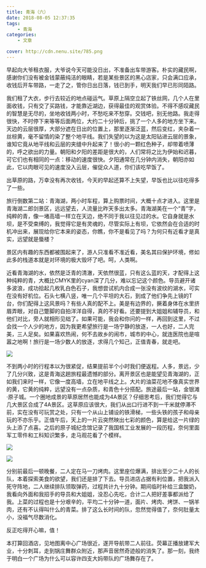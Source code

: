 ```yaml
---
title: 青海（六）
date: 2018-08-05 12:37:35
tags: 
    - 青海
categories:
    - 文章

cover: http://cdn.nenu.site/785.png
---
```


早起向大爷租衣服，大爷说今天可能没日出，不准备出车带游客。朴实的藏民啊，感谢你们没有被金钱蒙蔽纯洁的眼睛，若是某些景区的黑心店家，只会满口应承，收钱后开车带路，一走了之，管你日出日落，钱已到手，明天我们早已形同陌路。

我们租了大衣，步行去较近的地点碰运气。草原上隔空立起了铁丝网，几个人在里面收钱，只有交了买路钱，才能靠近湖边，获得最佳的观赏体验。不得不感叹藏民的智慧是无尽的，坐地收钱两小时，不愁吃来不愁穿。交钱吧，别无他路。我走得很快，不时停下来等等后面两位，大约二十分钟后，挑了一个人多的地方坐下来。天边的云层很厚，大部分遮在日出的位置上，那里逐渐泛蓝，然后变红，夹杂着一丝棕黄，毫不留情的染了整个地平线。我们失望的以为这是太阳钻进云层的景象，谁知它竟从地平线和云层的夹缝中升起来了！很小的一颗红色种子，却带着喷薄的，呼之欲出的力量。朝阳和夕阳的差距是很大的，人们常将之比为伊始和迟暮，可它们也有相同的一点：移动的速度很快。夕阳通常在几分钟内消失，朝阳亦如此，它以肉眼可见的速度没入云层，催促众人道，你们该吃早饭了。

出草原的路，万幸没有再次收钱，今天的早起还算不上失望，早饭也比以往吃得多了一些。

旅行倒数第二站：青海湖，两小时车程，算上购票时间，大概十点才进入。这里是青海湖二郎剑景区，远远望去，人流量比昨天多出太多。青海湖美在一个“青”字，纯粹的青，像一堵高墙一样立在天边，绝不同于我以往见过的水。它自身就是水坝，是不受束缚的，我觉得它是有灵魂的，尽管实际上有坝，它依然会在合适的时机冲出来，展现给你它本来的姿态，你瞧，你不是看见了吗？为何只有近看才是真实，远望就是蜃楼？

景区内有趣的东西都被围起来了，游人只准看不准近看，美名其曰保护环境，修如此多的栈道本就是对环境的极大毁坏了吧。呵，人类啊。

近看青海湖的水，依然是泛青的清澈，天依然很蓝，只有这么蓝的天，才配得上这种纯粹的青，大概比CMYK里的cyan深了几分，难以忘记这个颜色。导员避开诸多波浪，成功拾起几枚乳白色石子，我想尝试机内合成一张没有波纹的湖水，可实在没有好机位。石头七横八竖，唯一几个平坦的大石，到成了他们争先上镜的T台，你们配得上这风景吗？有些人真的配不上。美是有边界的，撅着身体在水里挤眉弄眼，对自己蹩脚的自拍洋洋自得，真的不好看。还要提到大姐姐和辅导员，和他们对比，旁人就相形见绌了。如果可能，我会和你问的一样，再回到这里，不过会找一个人少的地方，因为我更希望旅行是一场宁静的放逐，一人也好，二人完美，三人足矣。如果喜欢热闹，何不去故乡的闹市，城市的中心，就连医院也是喧嚣之地啊！旅行是一场少数人的放逐，求得几个知己，正值青春，就走吧。

![](http://cdn.nenu.site/785.png)

不到两小时的行程本以为很紧促，结果提前半个小时我们便返程。人多，景远，少了几分兴致，这是青海这趟旅程最遗憾的部分。离开景区也是能望见青海湖的，正如我们来时一样，它像一度高墙，立在地平线之上。大片的油菜花地不像真实世界的黄，它黄的纯粹，远望没有一点杂质，和青色十分搭配。旅途最后一站，金银滩·原子城。一个圈地成景的草原居然也能成为4A景区？仔细思考后，我们觉得它与几大景区合成了4A景区。这草原应该很大，我们从出口行进不到一千米就停滞不前，实在没有可玩赏之处，只有一个从山上铺设的铁滑梯，一些头铁的孩子和母亲玩的不亦乐乎。正值午后，天上的一片云突然映出七彩的颜色，算是给这一片绿的头上添了点喜。之后的原子城纪念馆记录了我国核工业发展的一段历程，奈何里面军工零件和工科知识繁多，走马观花看了个模样。

![](http://cdn.nenu.site/4564.png)

![](http://cdn.nenu.site/4565.png)

分别前最后一顿晚餐，二人定在马一刀烤肉。这里座位爆满，排出至少二十人的长队，本着探索美食的欲望，我们还是排了下去。导员进店占据有利位置，把我派入死守阵地，二人继续排队领取弹药，过程共计九十分钟。期间临时补给三盒酸奶，我看向外面和我招手的导员和大姐姐，没忍心先吃，合计二人把好差事都派给了我。上菜的过程也是十分艰辛的，平均二十分钟一道，面片、烤肉、烤饼、一锅羊肉，还有不认得叫什么的青菜。排了这么长时间的队，忽然觉得值了，奈何肚量太小，没福气尽数消化。

反正吃得开心嘛，值！

本打算回酒店，见地图离中心广场很近，遂开导航带二人前往。荧幕正播放建军大业，十分刺耳，走到锅庄舞群众附近，那声音居然奇迹般的消失了。那一刻，我终于明白一个广场为什么可以容许四支大妈带队的广场舞存在了。

